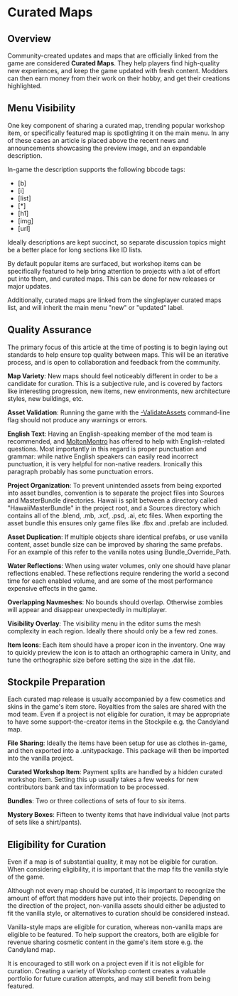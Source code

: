 Curated Maps
============

Overview
--------

Community-created updates and maps that are officially linked from the game are considered __Curated Maps__. They help players find high-quality new experiences, and keep the game updated with fresh content. Modders can then earn money from their work on their hobby, and get their creations highlighted.

Menu Visibility
---------------

One key component of sharing a curated map, trending popular workshop item, or specifically featured map is spotlighting it on the main menu. In any of these cases an article is placed above the recent news and announcements showcasing the preview image, and an expandable description.

In-game the description supports the following bbcode tags:
- [b]
- [i]
- [list]
- [*]
- [h1]
- [img]
- [url]

Ideally descriptions are kept succinct, so separate discussion topics might be a better place for long sections like ID lists.

By default popular items are surfaced, but workshop items can be specifically featured to help bring attention to projects with a lot of effort put into them, and curated maps. This can be done for new releases or major updates.

Additionally, curated maps are linked from the singleplayer curated maps list, and will inherit the main menu "new" or "updated" label.

Quality Assurance
-----------------

The primary focus of this article at the time of posting is to begin laying out standards to help ensure top quality between maps. This will be an iterative process, and is open to collaboration and feedback from the community.

__Map Variety__: New maps should feel noticeably different in order to be a candidate for curation. This is a subjective rule, and is covered by factors like interesting progression, new items, new environments, new architecture styles, new buildings, etc.

__Asset Validation__: Running the game with the [-ValidateAssets](ValidateAssets.md) command-line flag should not produce any warnings or errors.

__English Text__: Having an English-speaking member of the mod team is recommended, and [MoltonMontro](mailto:moltonmontro@smartlydressedgames.com) has offered to help with English-related questions. Most importantly in this regard is proper punctuation and grammar: while native English speakers can easily read incorrect punctuation, it is very helpful for non-native readers. Ironically this paragraph probably has some punctuation errors.

__Project Organization__: To prevent unintended assets from being exported into asset bundles, convention is to separate the project files into Sources and MasterBundle directories. Hawaii is split between a directory called "HawaiiMasterBundle" in the project root, and a Sources directory which contains all of the .blend, .mb, .xcf, .psd, .ai, etc files. When exporting the asset bundle this ensures only game files like .fbx and .prefab are included.

__Asset Duplication__: If multiple objects share identical prefabs, or use vanilla content, asset bundle size can be improved by sharing the same prefabs. For an example of this refer to the vanilla notes using Bundle_Override_Path.

__Water Reflections__: When using water volumes, only one should have planar reflections enabled. These reflections require rendering the world a second time for each enabled volume, and are some of the most performance expensive effects in the game.

__Overlapping Navmeshes__: No bounds should overlap. Otherwise zombies will appear and disappear unexpectedly in multiplayer.

__Visibility Overlay__: The visibility menu in the editor sums the mesh complexity in each region. Ideally there should only be a few red zones.

__Item Icons__: Each item should have a proper icon in the inventory. One way to quickly preview the icon is to attach an orthographic camera in Unity, and tune the orthographic size before setting the size in the .dat file.

Stockpile Preparation
---------------------

Each curated map release is usually accompanied by a few cosmetics and skins in the game's item store. Royalties from the sales are shared with the mod team. Even if a project is not eligible for curation, it may be appropriate to have some support-the-creator items in the Stockpile e.g. the Candyland map.

__File Sharing__: Ideally the items have been setup for use as clothes in-game, and then exported into a .unitypackage. This package will then be imported into the vanilla project.

__Curated Workshop Item__: Payment splits are handled by a hidden curated workshop item. Setting this up usually takes a few weeks for new contributors bank and tax information to be processed.

__Bundles__: Two or three collections of sets of four to six items.

__Mystery Boxes__: Fifteen to twenty items that have individual value (not parts of sets like a shirt/pants).


Eligibility for Curation
------------------------

Even if a map is of substantial quality, it may not be eligible for curation. When considering eligibility, it is important that the map fits the vanilla style of the game.

Although not every map should be curated, it is important to recognize the amount of effort that modders have put into their projects. Depending on the direction of the project, non-vanilla assets should either be adjusted to fit the vanilla style, or alternatives to curation should be considered instead.

Vanilla-style maps are eligible for curation, whereas non-vanilla maps are eligible to be featured. To help support the creators, both are eligible for revenue sharing cosmetic content in the game's item store e.g. the Candyland map.

It is encouraged to still work on a project even if it is not eligible for curation. Creating a variety of Workshop content creates a valuable portfolio for future curation attempts, and may still benefit from being featured.
